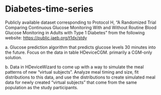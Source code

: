 # Diabetes-time-series

Publicly available dataset corresponding to Protocol H, “A Randomized Trial Comparing Continuous Glucose Monitoring With and Without Routine Blood Glucose Monitoring in Adults with Type 1 Diabetes” from the following website:
https://public.jaeb.org/t1dx/stdy


a.	Glucose prediction algorithm that predicts glucose levels 30 minutes into the future. Focus on the data in table HDeviceCGM. primarily a CGM-only solution. 

b.	Data in HDeviceWizard to come up with a way to simulate the meal patterns of new “virtual subjects”. Analyze meal timing and size, fit distributions to this data, and use the distributions to create simulated meal data for newly created “virtual subjects” that come from the same population as the study participants. 
